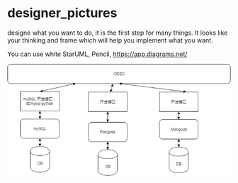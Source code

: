 # designer_pictures
designe what you want to do, it is the first step for many things. It looks like your thinking and frame which will help you implement what you want.

You can use white StarUML,
            Pencil,
            https://app.diagrams.net/
            
![avatar](https://github.com/pakydu/designer_pictures/blob/master/SQL-devleoper.jpg)
